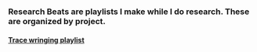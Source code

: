 ### Research Beats are playlists I make while I do research. These are organized by project.  

#### [Trace wringing playlist](https://open.spotify.com/user/12157209425/playlist/5nNi2RAVwbwaiOAdyeI1Dt?si=fNM5gTV3TdWrGZyzeKB5Pg)
